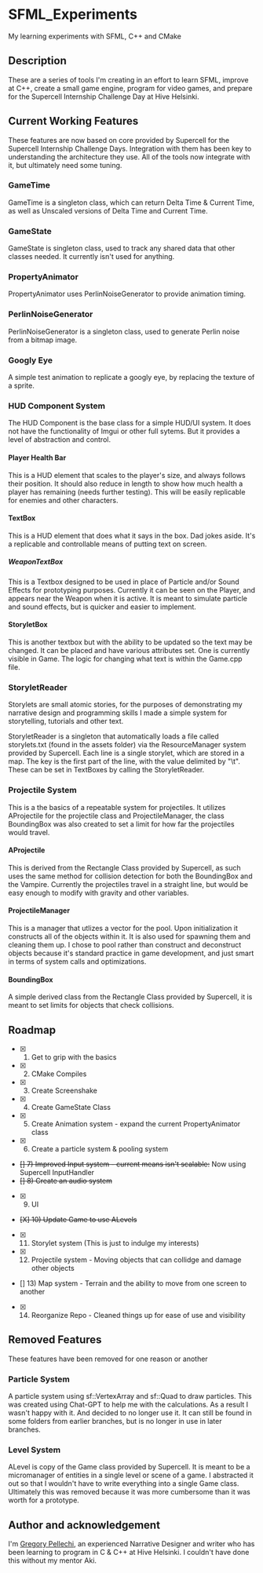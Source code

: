 # SFML_Experiments
My learning experiments with SFML, C++ and CMake

## Description
These are a series of tools I'm creating in an effort to learn SFML, improve at C++, create a small game engine, program for video games, and prepare for the Supercell Internship Challenge Day at Hive Helsinki.

## Current Working Features
These features are now based on core provided by Supercell for the Supercell Internship Challenge Days. Integration with them has been key to understanding the architecture they use. All of the tools now integrate with it, but ultimately need some tuning.

### GameTime
GameTime is a singleton class, which can return Delta Time & Current Time, as well as Unscaled versions of Delta Time and Current Time.

### GameState
GameState is singleton class, used to track any shared data that other classes needed. It currently isn't used for anything.

### PropertyAnimator
PropertyAnimator uses PerlinNoiseGenerator to provide animation timing.

### PerlinNoiseGenerator
PerlinNoiseGenerator is a singleton class, used to generate Perlin noise from a bitmap image.

### Googly Eye
A simple test animation to replicate a googly eye, by replacing the texture of a sprite.

### HUD Component System
The HUD Component is the base class for a simple HUD/UI system. It does not have the functionality of Imgui or other full sytems. But it provides a level of abstraction and control.

#### Player Health Bar
This is a HUD element that scales to the player's size, and always follows their position. It should also reduce in length to show how much health a player has remaining (needs further testing). This will be easily replicable for enemies and other characters.

#### TextBox
This is a HUD element that does what it says in the box. Dad jokes aside. It's a replicable and controllable means of putting text on screen.

##### WeaponTextBox
This is a Textbox designed to be used in place of Particle and/or Sound Effects for prototyping purposes. Currently it can be seen on the Player, and appears near the Weapon when it is active. It is meant to simulate particle and sound effects, but is quicker and easier to implement.

#### StoryletBox
This is another textbox but with the ability to be updated so the text may be changed. It can be placed and have various attributes set. One is currently visible in Game. The logic for changing what text is within the Game.cpp file.

### StoryletReader
Storylets are small atomic stories, for the purposes of demonstrating my narrative design and programming skills I made a simple system for storytelling, tutorials and other text.

StoryletReader is a singleton that automatically loads a file called storylets.txt (found in the assets folder) via the ResourceManager system provided by Supercell. Each line is a single storylet, which are stored in a map. The key is the first part of the line, with the value delimited by "\t". These can be set in TextBoxes by calling the StoryletReader.

### Projectile System
This is a the basics of a repeatable system for projectiles. It utilizes AProjectile for the projectile class and ProjectileManager, the class BoundingBox was also created to set a limit for how far the projectiles would travel.

#### AProjectile
This is derived from the Rectangle Class provided by Supercell, as such uses the same method for collision detection for both the BoundingBox and the Vampire. Currently the projectiles travel in a straight line, but would be easy enough to modify with gravity and other variables.

#### ProjectileManager
This is a manager that utlizes a vector for the pool. Upon initialization it constructs all of the objects within it. It is also used for spawning them and cleaning them up. I chose to pool rather than construct and deconstruct objects because it's standard practice in game development, and just smart in terms of system calls and optimizations.

#### BoundingBox
A simple derived class from the Rectangle Class provided by Supercell, it is meant to set limits for objects that check collisions.

## Roadmap

- [x] 1) Get to grip with the basics
- [x] 2) CMake Compiles
- [x] 3) Create Screenshake
- [x] 4) Create GameState Class
- [X] 5) Create Animation system - expand the current PropertyAnimator class
- [X] 6) Create a particle system & pooling system
- ~~[] 7) Improved Input system - current means isn't scalable:~~ Now using Supercell InputHandler
- ~~[] 8) Create an audio system~~
- [X] 9) UI
- ~~[X] 10) Update Game to use ALevels~~
- [X] 11) Storylet system (This is just to indulge my interests)
- [X] 12) Projectile system - Moving objects that can collidge and damage other objects
- [] 13) Map system - Terrain and the ability to move from one screen to another
- [X] 14) Reorganize Repo - Cleaned things up for ease of use and visibility

## Removed Features
These features have been removed for one reason or another

### Particle System
A particle system using sf::VertexArray and sf::Quad to draw particles. This was created using Chat-GPT to help me with the calculations. As a result I wasn't happy with it. And decided to no longer use it. It can still be found in some folders from earlier branches, but is no longer in use in later branches.

### Level System
ALevel is copy of the Game class provided by Supercell. It is meant to be a micromanager of entities in a single level or scene of a game. I abstracted it out so that I wouldn't have to write everything into a single Game class. Ultimately this was removed because it was more cumbersome than it was worth for a prototype.

## Author and acknowledgement
I'm [Gregory Pellechi](https://github.com/OneGameDad), an experienced Narrative Designer and writer who has been learning to program in C & C++ at Hive Helsinki. I couldn't have done this without my mentor Aki.